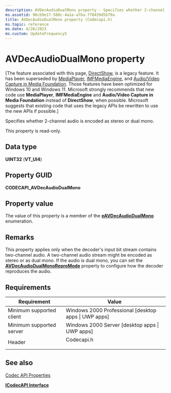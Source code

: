 ```yaml
---
description: AVDecAudioDualMono property - Specifies whether 2-channel audio is encoded as stereo or dual mono.
ms.assetid: 96cb9e17-588c-4a1a-a7ba-7f8439d5b79a
title: AVDecAudioDualMono property (Codecapi.h)
ms.topic: reference
ms.date: 4/26/2023
ms.custom: UpdateFrequency5
---
```


# AVDecAudioDualMono property

\[The feature associated with this page, [DirectShow](/windows/win32/directshow/directshow), is a legacy feature. It has been superseded by [MediaPlayer](/uwp/api/Windows.Media.Playback.MediaPlayer), [IMFMediaEngine](/windows/win32/api/mfmediaengine/nn-mfmediaengine-imfmediaengine), and [Audio/Video Capture in Media Foundation](windows/win32/medfound/audio-video-capture-in-media-foundation). Those features have been optimized for Windows 10 and Windows 11. Microsoft strongly recommends that new code use **MediaPlayer**, **IMFMediaEngine** and **Audio/Video Capture in Media Foundation** instead of **DirectShow**, when possible. Microsoft suggests that existing code that uses the legacy APIs be rewritten to use the new APIs if possible.\]

Specifies whether 2-channel audio is encoded as stereo or dual mono.

This property is read-only.

## Data type

**UINT32** (**VT\_UI4**)

## Property GUID

**CODECAPI\_AVDecAudioDualMono**

## Property value

The value of this property is a member of the [**eAVDecAudioDualMono**](/windows/desktop/api/codecapi/ne-codecapi-eavdecaudiodualmono) enumeration.

## Remarks

This property applies only when the decoder's input bit stream contains two-channel audio. A two-channel audio stream might be encoded as stereo or as dual mono. If the audio is dual mono, you can set the [**AVDecAudioDualMonoReproMode**](avdecaudiodualmonorepromode-property.md) property to configure how the decoder reproduces the audio.

## Requirements



| Requirement | Value |
|-------------------------------------|---------------------------------------------------------------------------------------|
| Minimum supported client<br/> | Windows 2000 Professional \[desktop apps \| UWP apps\]<br/>                     |
| Minimum supported server<br/> | Windows 2000 Server \[desktop apps \| UWP apps\]<br/>                           |
| Header<br/>                   | <dl> <dt>Codecapi.h</dt> </dl> |



## See also

<dl> <dt>

[Codec API Properties](codec-api-properties.md)
</dt> <dt>

[**ICodecAPI Interface**](/windows/desktop/api/Strmif/nn-strmif-icodecapi)
</dt> </dl>

 

 




